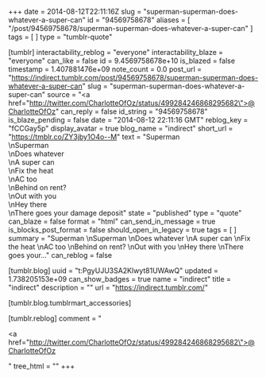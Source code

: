 +++
date = 2014-08-12T22:11:16Z
slug = "superman-superman-does-whatever-a-super-can"
id = "94569758678"
aliases = [ "/post/94569758678/superman-superman-does-whatever-a-super-can" ]
tags = [ ]
type = "tumblr-quote"

[tumblr]
interactability_reblog = "everyone"
interactability_blaze = "everyone"
can_like = false
id = 9.4569758678e+10
is_blazed = false
timestamp = 1.407881476e+09
note_count = 0.0
post_url = "https://indirect.tumblr.com/post/94569758678/superman-superman-does-whatever-a-super-can"
slug = "superman-superman-does-whatever-a-super-can"
source = "<a href=\"http://twitter.com/CharlotteOfOz/status/499284246868295682\">@CharlotteOfOz</a>"
can_reply = false
id_string = "94569758678"
is_blaze_pending = false
date = "2014-08-12 22:11:16 GMT"
reblog_key = "fCCGay5p"
display_avatar = true
blog_name = "indirect"
short_url = "https://tmblr.co/ZY3jby1O4o--M"
text = "Superman<br/>\nSuperman<br/>\nDoes whatever<br/>\nA super can<br/>\nFix the heat<br/>\nAC too<br/>\nBehind on rent?<br/>\nOut with you<br/>\nHey there<br/>\nThere goes your damage deposit"
state = "published"
type = "quote"
can_blaze = false
format = "html"
can_send_in_message = true
is_blocks_post_format = false
should_open_in_legacy = true
tags = [ ]
summary = "Superman \nSuperman \nDoes whatever \nA super can \nFix the heat \nAC too \nBehind on rent? \nOut with you \nHey there \nThere goes your..."
can_reblog = false

[tumblr.blog]
uuid = "t:PgyUJU3SA2Klwyt81UWAwQ"
updated = 1.738205153e+09
can_show_badges = true
name = "indirect"
title = "indirect"
description = ""
url = "https://indirect.tumblr.com/"

[tumblr.blog.tumblrmart_accessories]

[tumblr.reblog]
comment = "<p><a href=\"http://twitter.com/CharlotteOfOz/status/499284246868295682\">@CharlotteOfOz</a></p>"
tree_html = ""
+++
